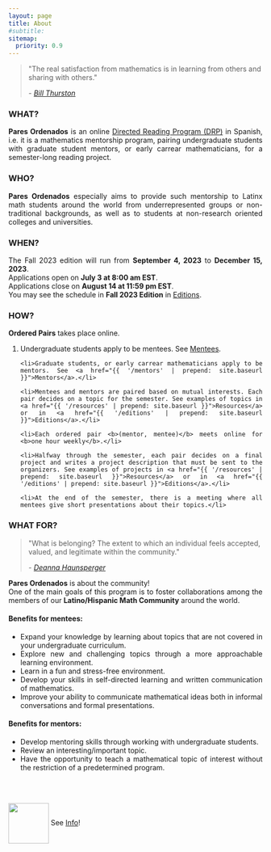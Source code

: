 ```yaml
---
layout: page
title: About
#subtitle:
sitemap:
  priority: 0.9
---
```


<blockquote cite="https://mathoverflow.net/questions/43690/whats-a-mathematician-to-do">
    <p>
    "The real satisfaction from mathematics is in learning from others and sharing with others."
    </p>
    <footer>- <a href="https://mathoverflow.net/questions/43690/whats-a-mathematician-to-do"><cite>Bill Thurston</cite></a>
	</footer>
</blockquote>

### WHAT?
<div style="text-align: justify">
<p>
<strong>Pares Ordenados</strong> is an online <a href="{{ '/info' | prepend: site.baseurl }}">Directed Reading Program (DRP)</a> in Spanish, i.e. it is a mathematics mentorship program, pairing undergraduate students with graduate student mentors, or early carrear mathematicians, for a semester-long reading project.
</p>
</div>

### WHO?
<div style="text-align: justify">
<p>
<strong>Pares Ordenados</strong> especially aims to provide such mentorship to Latinx math students around the world from underrepresented groups or non-traditional backgrounds, as well as to students at non-research oriented colleges and universities.
</p>
</div>

### WHEN?
<div style="text-align: justify">
<p>
The Fall 2023 edition will run from <b>September 4, 2023</b> to <b>December 15, 2023</b>.
<br>
Applications open on <b>July 3 at 8:00 am EST</b>.
<br>
Applications close on <b>August 14 at 11:59 pm EST</b>.
<br>
You may see the schedule in <b>Fall 2023 Edition</b> in <a href="{{ '/editions' | prepend: site.baseurl }}">Editions</a>.
</p>
</div>

### HOW?
<div style="text-align: justify">
<p><strong>Ordered Pairs</strong> takes place online.</p>
<ol>
	<li>Undergraduate students apply to be mentees. See <a href="{{ '/mentees' | prepend: site.baseurl }}">Mentees</a>.</li>

	<li>Graduate students, or early carrear mathematicians apply to be mentors. See <a href="{{ '/mentors' | prepend: site.baseurl }}">Mentors</a>.</li>

	<li>Mentees and mentors are paired based on mutual interests. Each pair decides on a topic for the semester. See examples of topics in <a href="{{ '/resources' | prepend: site.baseurl }}">Resources</a> or in <a href="{{ '/editions' | prepend: site.baseurl }}">Editions</a>.</li>

	<li>Each ordered pair <b>(mentor, mentee)</b> meets online for <b>one hour weekly</b>.</li>

	<li>Halfway through the semester, each pair decides on a final project and writes a project description that must be sent to the organizers. See examples of projects in <a href="{{ '/resources' | prepend: site.baseurl }}">Resources</a> or in <a href="{{ '/editions' | prepend: site.baseurl }}">Editions</a>.</li>

	<li>At the end of the semester, there is a meeting where all mentees give short presentations about their topics.</li>
</ol>
</div>

### WHAT FOR?
<blockquote cite="https://www.youtube.com/watch?v=jwAE3iHi4vM">
    <p>
    "What is belonging? The extent to which an individual feels accepted, valued, and legitimate within the community."
    </p>
    <footer>- <a href="https://www.youtube.com/watch?v=jwAE3iHi4vM"><cite>Deanna Haunsperger</cite></a>
	</footer>
</blockquote>

<div style="text-align: justify">
<p>
<strong>Pares Ordenados</strong> is about the community!
<br>
One of the main goals of this program is to foster collaborations among the members of our <b>Latino/Hispanic Math Community</b> around the world.
</p>
</div>

#### Benefits for mentees: 
<div style="text-align: justify">
<ul>
	<li>Expand your knowledge by learning about topics that are not covered in your undergraduate curriculum.</li>
	<li>Explore new and challenging topics through a more approachable learning environment.</li>
	<li>Learn in a fun and stress-free environment.</li>
	<li>Develop your skills in self-directed learning and written communication of mathematics.</li> 
	<li>Improve your ability to communicate mathematical ideas both in informal conversations and formal presentations.</li>
</ul>
</div>

#### Benefits for mentors:
<div style="text-align: justify">
<ul>
	<li>Develop mentoring skills through working with undergraduate students.</li>
	<li>Review an interesting/important topic.</li>
	<li>Have the opportunity to teach a mathematical topic of interest without the restriction of a predetermined program.</li>
</ul>
</div>
<br>
<br>
<div class = "content-dir-item">
    <p><img src="{{ '/assets/img/icons8-abscissa-100.png' | prepend: site.baseurl }}" width="80" height="80" style="vertical-align:middle"> See <a href="{{ '/info' | prepend: site.baseurl }}">Info</a>!</p>
</div>